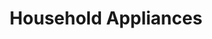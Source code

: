 ---
title: "Household Appliances"
url: /santo-domingo-oeste/household-appliances/
shop: Elektronik
---